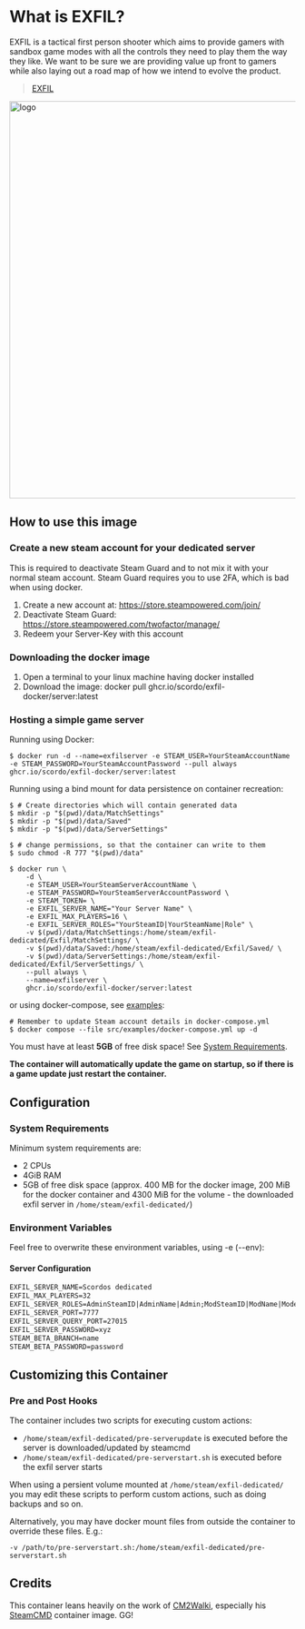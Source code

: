 # What is EXFIL?

EXFIL is a tactical first person shooter which aims to provide gamers with sandbox game modes with all the controls they need to play them the way they like. We want to be sure we are providing value up front to gamers while also laying out a road map of how we intend to evolve the product.

> [EXFIL](https://store.steampowered.com/app/860020/EXFIL/)

<img src="https://www.misultin.com/img/exfil-military.jpg" alt="logo" width="700"/>

## How to use this image

### Create a new steam account for your dedicated server

This is required to deactivate Steam Guard and to not mix it with your normal steam account.
Steam Guard requires you to use 2FA, which is bad when using docker.

1. Create a new account at: https://store.steampowered.com/join/
2. Deactivate Steam Guard: https://store.steampowered.com/twofactor/manage/
3. Redeem your Server-Key with this account

### Downloading the docker image

1. Open a terminal to your linux machine having docker installed
2. Download the image: docker pull ghcr.io/scordo/exfil-docker/server:latest

### Hosting a simple game server

Running using Docker:

```console
$ docker run -d --name=exfilserver -e STEAM_USER=YourSteamAccountName -e STEAM_PASSWORD=YourSteamAccountPassword --pull always ghcr.io/scordo/exfil-docker/server:latest
```

Running using a bind mount for data persistence on container recreation:

```console
$ # Create directories which will contain generated data
$ mkdir -p "$(pwd)/data/MatchSettings"
$ mkdir -p "$(pwd)/data/Saved"
$ mkdir -p "$(pwd)/data/ServerSettings"

$ # change permissions, so that the container can write to them
$ sudo chmod -R 777 "$(pwd)/data"

$ docker run \
    -d \
    -e STEAM_USER=YourSteamServerAccountName \
    -e STEAM_PASSWORD=YourSteamServerAccountPassword \
    -e STEAM_TOKEN= \
    -e EXFIL_SERVER_NAME="Your Server Name" \
    -e EXFIL_MAX_PLAYERS=16 \
    -e EXFIL_SERVER_ROLES="YourSteamID|YourSteamName|Role" \
    -v $(pwd)/data/MatchSettings:/home/steam/exfil-dedicated/Exfil/MatchSettings/ \
    -v $(pwd)/data/Saved:/home/steam/exfil-dedicated/Exfil/Saved/ \
    -v $(pwd)/data/ServerSettings:/home/steam/exfil-dedicated/Exfil/ServerSettings/ \
    --pull always \
    --name=exfilserver \
    ghcr.io/scordo/exfil-docker/server:latest
```

or using docker-compose, see [examples](src/examples/docker-compose.yml):

```console
# Remember to update Steam account details in docker-compose.yml
$ docker compose --file src/examples/docker-compose.yml up -d
```

You must have at least **5GB** of free disk space! See [System Requirements](./#system-requirements).

**The container will automatically update the game on startup, so if there is a game update just restart the container.**

## Configuration

### System Requirements

Minimum system requirements are:

* 2 CPUs
* 4GiB RAM
* 5GB of free disk space (approx.  400 MB for the docker image, 200 MiB for the docker container and 4300 MiB for the volume - the downloaded exfil server in `/home/steam/exfil-dedicated/`)

### Environment Variables

Feel free to overwrite these environment variables, using -e (--env):

#### Server Configuration

```dockerfile
EXFIL_SERVER_NAME=Scordos dedicated                                             (The server name)
EXFIL_MAX_PLAYERS=32                                                            (The max. amount of players)
EXFIL_SERVER_ROLES=AdminSteamID|AdminName|Admin;ModSteamID|ModName|Moderator    (Server roles separated by ; and each entry with steamid|playername|role, where role can be Admin or Moderator)
EXFIL_SERVER_PORT=7777                                                          (The port the server is running on)
EXFIL_SERVER_QUERY_PORT=27015                                                   (The query port used by the server)
EXFIL_SERVER_PASSWORD=xyz                                                       (The optional server password)
STEAM_BETA_BRANCH=name                                                          (optional beta branch to use)
STEAM_BETA_PASSWORD=password                                                    (optional beta password to use)
```

## Customizing this Container

### Pre and Post Hooks

The container includes two scripts for executing custom actions:

* `/home/steam/exfil-dedicated/pre-serverupdate` is executed before the server is downloaded/updated by steamcmd
* `/home/steam/exfil-dedicated/pre-serverstart.sh` is executed before the exfil server starts

When using a persient volume mounted at `/home/steam/exfil-dedicated/` you may edit these scripts to perform custom actions, such as doing backups and so on.

Alternatively, you may have docker mount files from outside the container to override these files. E.g.:

```console
-v /path/to/pre-serverstart.sh:/home/steam/exfil-dedicated/pre-serverstart.sh
```

## Credits

This container leans heavily on the work of [CM2Walki](https://github.com/CM2Walki/), especially his [SteamCMD](https://github.com/CM2Walki/steamcmd) container image. GG!